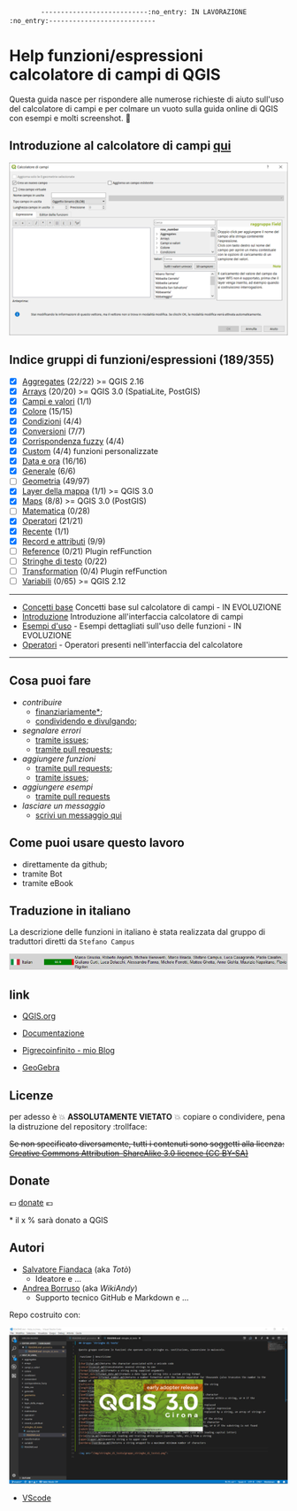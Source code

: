             ---------------------------:no_entry: IN LAVORAZIONE :no_entry:---------------------------

# Help funzioni/espressioni calcolatore di campi di QGIS 

Questa guida nasce per rispondere alle numerose richieste di aiuto sull'uso del calcolatore di campi e per colmare un vuoto sulla guida online di QGIS con esempi e molti screenshot. :star2:

## Introduzione al calcolatore di campi [qui](https://github.com/pigreco/Help_in_linea_/wiki/Introduzione)

<img src="/img/calcolatore_campi1.png">


## Indice gruppi di funzioni/espressioni (189/355)
- [x] [Aggregates](/aggregates) (22/22) >= QGIS 2.16  
- [x] [Arrays](/arrays) (20/20) >= QGIS 3.0 (SpatiaLite, PostGIS)
- [x] [Campi e valori](/campi_e_valori) (1/1)
- [x] [Colore](/colore) (15/15)
- [x] [Condizioni](/condizioni) (4/4)
- [x] [Conversioni](/conversioni) (7/7)
- [x] [Corrispondenza fuzzy](/corrispondenza_fuzzy) (4/4)
- [x] [Custom](/custom) (4/4) funzioni personalizzate
- [x] [Data e ora](/data_ora) (16/16)
- [x] [Generale](/generale) (6/6)
- [ ] [Geometria](/geometria) (49/97)
- [x] [Layer della mappa](/layer_della_mappa) (1/1) >= QGIS 3.0
- [x] [Maps](/maps) (8/8) >= QGIS 3.0 (PostGIS)
- [ ] [Matematica](/matematica) (0/28)
- [x] [Operatori](/operatori) (21/21)
- [x] [Recente](/recente) (1/1)
- [x] [Record e attributi](/record_e_attributi) (9/9)
- [ ] [Reference](/reference) (0/21) Plugin refFunction
- [ ] [Stringhe di testo](/stringhe_di_testo) (0/22)
- [ ] [Transformation](/transformation) (0/4) Plugin refFunction
- [ ] [Variabili](/variabili) (0/65) >= QGIS 2.12

---
* [Concetti base](/conceti_base.md) Concetti base sul calcolatore di campi - IN EVOLUZIONE
* [Introduzione](/intro_interf.md) Introduzione all'interfaccia calcolatore di campi
* [Esempi d'uso](/esempi_uso) - Esempi dettagliati sull'uso delle funzioni - IN EVOLUZIONE
* [Operatori](/operatori_calc.md) - Operatori presenti nell'interfaccia del calcolatore

---
## Cosa puoi fare

- *contribuire*
    - [finanziariamente*](https://www.paypal.me/pigrecoinfinito);
    - [condividendo e divulgando](https://www.facebook.com/);
- *segnalare errori*
    - [tramite issues](https://github.com/pigreco/Help_in_linea_/issues);
    - [tramite pull requests](https://github.com/pigreco/Help_in_linea_/pulls);
- *aggiungere funzioni*
    - [tramite pull requests](https://github.com/pigreco/Help_in_linea_/pulls);
    - [tramite issues](https://github.com/pigreco/Help_in_linea_/issues);
- *aggiungere esempi*
    - [tramite pull requests](https://github.com/pigreco/Help_in_linea_/pulls)
- *lasciare un messaggio*
    - [scrivi un messaggio qui](https://github.com/pigreco/Help_in_linea_/issues/1)

## Come puoi usare questo lavoro

* direttamente da github;
* tramite Bot
* tramite eBook

## Traduzione in italiano

La descrizione delle funzioni in italiano è stata realizzata dal gruppo di traduttori diretti da `Stefano Campus`

<img src="/img/traduttori.png">

## link

* [QGIS.org](https://qgis.org/it/site/)

* [Documentazione](https://qgis.org/it/docs/index.html#)

* [Pigrecoinfinito - mio Blog](https://pigrecoinfinito.wordpress.com/)

* [GeoGebra](https://www.geogebra.org/?lang=it)


## Licenze

per adesso è :boom: **ASSOLUTAMENTE VIETATO** :boom: copiare o condividere, pena la distruzione del repository :trollface:

~~Se non specificato diversamente, tutti i contenuti sono soggetti alla licenza: [Creative Commons Attribution-ShareAlike 3.0 licence (CC BY-SA)](https://creativecommons.org/licenses/by-sa/3.0/)~~


## Donate

:euro: [donate](https://www.paypal.me/pigrecoinfinito) :euro:

\* il x % sarà donato a QGIS

## Autori

* [Salvatore Fiandaca](https://twitter.com/totofiandaca?lang=it) (aka _Totò_)
    * Ideatore e ...
* [Andrea Borruso](https://twitter.com/aborruso?lang=it) (aka _WikiAndy_)
    * Supporto tecnico GitHub e Markdown e ...

Repo costruito con:

<img src="/img/VScode_QGIS.png">

* [VScode](https://it.wikipedia.org/wiki/Visual_Studio_Code)
